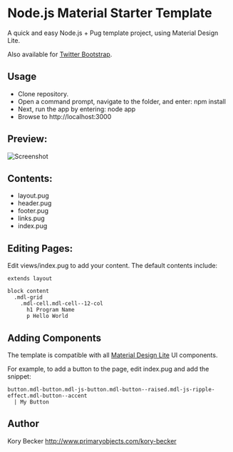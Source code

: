 Node.js Material Starter Template
===

A quick and easy Node.js + Pug template project, using Material Design Lite.

Also available for [Twitter Bootstrap](https://github.com/primaryobjects/Node.js-Bootstrap-Starter-Template).

## Usage
- Clone repository.
- Open a command prompt, navigate to the folder, and enter: npm install
- Next, run the app by entering: node app
- Browse to http://localhost:3000

## Preview:
![Screenshot](https://raw.githubusercontent.com/primaryobjects/Node.js-Material-Starter-Template/master/public/images/screenshot.png)

## Contents:

- layout.pug
- header.pug
- footer.pug
- links.pug
- index.pug

## Editing Pages:

Edit views/index.pug to add your content. The default contents include:

```
extends layout

block content
  .mdl-grid
    .mdl-cell.mdl-cell--12-col
      h1 Program Name
      p Hello World
```

## Adding Components

The template is compatible with all [Material Design Lite](https://getmdl.io/components/index.html) UI components.

For example, to add a button to the page, edit index.pug and add the snippet:

```
button.mdl-button.mdl-js-button.mdl-button--raised.mdl-js-ripple-effect.mdl-button--accent
  | My Button
```

## Author
Kory Becker http://www.primaryobjects.com/kory-becker

